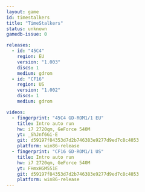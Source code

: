 ```yaml
---
layout: game
id: timestalkers
title: "TimeStalkers"
status: unknown
gamedb-issue: 0

releases:
  - id: "45C4"
    region: EU
    version: "1.003"
    discs: 1
    medium: gdrom
  - id: "CF16"
    region: US
    version: "1.002"
    discs: 1
    medium: gdrom

videos:
  - fingerprint: "45C4 GD-ROM1/1 EU"
    title: Intro auto run
    hw: i7 2720qm, GeForce 540M
    yt: _ShJnf6Gi-E
    git: d59197f84353d7d2b746383e9277d9ed7c8c4053
    platform: win86-release
  - fingerprint: "CF16 GD-ROM1/1 US"
    title: Intro auto run
    hw: i7 2720qm, GeForce 540M
    yt: FHmxHGM551E
    git: d59197f84353d7d2b746383e9277d9ed7c8c4053
    platform: win86-release
---
```

